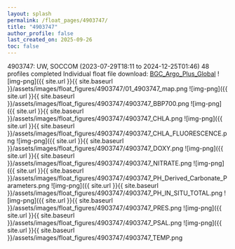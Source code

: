 ```yaml
---
layout: splash
permalink: /float_pages/4903747/
title: "4903747"
author_profile: false
last_created_on: 2025-09-26
toc: false
---
```

 
4903747: UW, SOCCOM (2023-07-29T18:11 to 2024-12-25T01:46)
48 profiles completed
Individual float file download: [BGC_Argo_Plus_Global](https://ftp.soest.hawaii.edu/bgc_argo_plus/Individual_Floats/outliers_removed/4903747_Sprof_processed.nc)
![img-png]({{ site.url }}{{ site.baseurl }}/assets/images/float_figures/4903747/01_4903747_map.png
![img-png]({{ site.url }}{{ site.baseurl }}/assets/images/float_figures/4903747/4903747_BBP700.png
![img-png]({{ site.url }}{{ site.baseurl }}/assets/images/float_figures/4903747/4903747_CHLA.png
![img-png]({{ site.url }}{{ site.baseurl }}/assets/images/float_figures/4903747/4903747_CHLA_FLUORESCENCE.png
![img-png]({{ site.url }}{{ site.baseurl }}/assets/images/float_figures/4903747/4903747_DOXY.png
![img-png]({{ site.url }}{{ site.baseurl }}/assets/images/float_figures/4903747/4903747_NITRATE.png
![img-png]({{ site.url }}{{ site.baseurl }}/assets/images/float_figures/4903747/4903747_PH_Derived_Carbonate_Parameters.png
![img-png]({{ site.url }}{{ site.baseurl }}/assets/images/float_figures/4903747/4903747_PH_IN_SITU_TOTAL.png
![img-png]({{ site.url }}{{ site.baseurl }}/assets/images/float_figures/4903747/4903747_PRES.png
![img-png]({{ site.url }}{{ site.baseurl }}/assets/images/float_figures/4903747/4903747_PSAL.png
![img-png]({{ site.url }}{{ site.baseurl }}/assets/images/float_figures/4903747/4903747_TEMP.png

